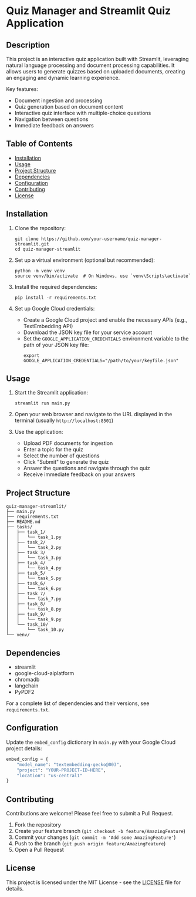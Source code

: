 # Quiz Manager and Streamlit Quiz Application

## Description

This project is an interactive quiz application built with Streamlit, leveraging natural language processing and document processing capabilities. It allows users to generate quizzes based on uploaded documents, creating an engaging and dynamic learning experience.

Key features:
- Document ingestion and processing
- Quiz generation based on document content
- Interactive quiz interface with multiple-choice questions
- Navigation between questions
- Immediate feedback on answers

## Table of Contents

- [Installation](#installation)
- [Usage](#usage)
- [Project Structure](#project-structure)
- [Dependencies](#dependencies)
- [Configuration](#configuration)
- [Contributing](#contributing)
- [License](#license)

## Installation

1. Clone the repository:
   ```
   git clone https://github.com/your-username/quiz-manager-streamlit.git
   cd quiz-manager-streamlit
   ```

2. Set up a virtual environment (optional but recommended):
   ```
   python -m venv venv
   source venv/bin/activate  # On Windows, use `venv\Scripts\activate`
   ```

3. Install the required dependencies:
   ```
   pip install -r requirements.txt
   ```

4. Set up Google Cloud credentials:
   - Create a Google Cloud project and enable the necessary APIs (e.g., TextEmbedding API)
   - Download the JSON key file for your service account
   - Set the `GOOGLE_APPLICATION_CREDENTIALS` environment variable to the path of your JSON key file:
     ```
     export GOOGLE_APPLICATION_CREDENTIALS="/path/to/your/keyfile.json"
     ```

## Usage

1. Start the Streamlit application:
   ```
   streamlit run main.py
   ```

2. Open your web browser and navigate to the URL displayed in the terminal (usually `http://localhost:8501`)

3. Use the application:
   - Upload PDF documents for ingestion
   - Enter a topic for the quiz
   - Select the number of questions
   - Click "Submit" to generate the quiz
   - Answer the questions and navigate through the quiz
   - Receive immediate feedback on your answers

## Project Structure

```
quiz-manager-streamlit/
├── main.py
├── requirements.txt
├── README.md
├── tasks/
│   ├── task_1/
│   │   └── task_1.py
│   ├── task_2/
│   │   └── task_2.py
│   ├── task_3/
│   │   └── task_3.py
│   ├── task_4/
│   │   └── task_4.py
│   ├── task_5/
│   │   └── task_5.py
│   ├── task_6/
│   │   └── task_6.py
│   ├── task_7/
│   │   └── task_7.py
│   ├── task_8/
│   │   └── task_8.py
│   ├── task_9/
│   │   └── task_9.py
│   └── task_10/
│       └── task_10.py
└── venv/
```

## Dependencies

- streamlit
- google-cloud-aiplatform
- chromadb
- langchain
- PyPDF2

For a complete list of dependencies and their versions, see `requirements.txt`.

## Configuration

Update the `embed_config` dictionary in `main.py` with your Google Cloud project details:

```python
embed_config = {
    "model_name": "textembedding-gecko@003",
    "project": "YOUR-PROJECT-ID-HERE",
    "location": "us-central1"
}
```

## Contributing

Contributions are welcome! Please feel free to submit a Pull Request.

1. Fork the repository
2. Create your feature branch (`git checkout -b feature/AmazingFeature`)
3. Commit your changes (`git commit -m 'Add some AmazingFeature'`)
4. Push to the branch (`git push origin feature/AmazingFeature`)
5. Open a Pull Request

## License

This project is licensed under the MIT License - see the [LICENSE](LICENSE) file for details.
